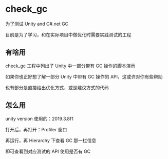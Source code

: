 # check_gc
为了测试 Unity and C#.net GC

目前是为了学习，和在实际项目中做优化时需要实践测试的工程

## 有啥用
check_gc 工程中列出了 Unity 中一部分带有 GC 操作的脚本演示

如果你也正好想了解一部分 Unity 中带有 GC 操作的 API，这或许对你有些帮助

也有部分是直接给出优化方式，或是建议方式的代码

## 怎么用
unity version 使用的：2019.3.8f1

打开后，再打开：Profiler 窗口

再运行，再 Hierarchy 下查看 GC 那一栏信息

即可查看到对应测试的 API 使用是否有 GC